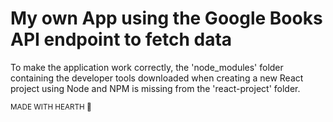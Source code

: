 # My own App using the Google Books API endpoint to fetch data
To make the application work correctly, the 'node_modules' folder containing the 
developer tools downloaded when creating a new <span styles="color: red;">React</span> project using Node and 
NPM is missing from the 'react-project' folder.<br>

<sub>MADE WITH HEARTH 🖤</sub>
